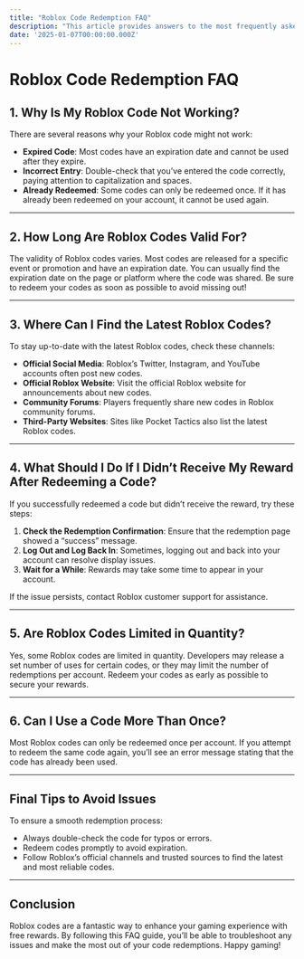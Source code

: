 ```yaml
---
title: "Roblox Code Redemption FAQ"
description: "This article provides answers to the most frequently asked questions about Roblox code redemption, helping players resolve common issues and make the most out of the process."
date: '2025-01-07T00:00:00.000Z'
---
```


# Roblox Code Redemption FAQ

## 1. Why Is My Roblox Code Not Working?

There are several reasons why your Roblox code might not work:

- **Expired Code**: Most codes have an expiration date and cannot be used after they expire.
- **Incorrect Entry**: Double-check that you’ve entered the code correctly, paying attention to capitalization and spaces.
- **Already Redeemed**: Some codes can only be redeemed once. If it has already been redeemed on your account, it cannot be used again.

---

## 2. How Long Are Roblox Codes Valid For?

The validity of Roblox codes varies. Most codes are released for a specific event or promotion and have an expiration date. You can usually find the expiration date on the page or platform where the code was shared. Be sure to redeem your codes as soon as possible to avoid missing out!

---

## 3. Where Can I Find the Latest Roblox Codes?

To stay up-to-date with the latest Roblox codes, check these channels:

- **Official Social Media**: Roblox’s Twitter, Instagram, and YouTube accounts often post new codes.
- **Official Roblox Website**: Visit the official Roblox website for announcements about new codes.
- **Community Forums**: Players frequently share new codes in Roblox community forums.
- **Third-Party Websites**: Sites like Pocket Tactics also list the latest Roblox codes.

---

## 4. What Should I Do If I Didn’t Receive My Reward After Redeeming a Code?

If you successfully redeemed a code but didn’t receive the reward, try these steps:

1. **Check the Redemption Confirmation**: Ensure that the redemption page showed a “success” message.
2. **Log Out and Log Back In**: Sometimes, logging out and back into your account can resolve display issues.
3. **Wait for a While**: Rewards may take some time to appear in your account.

If the issue persists, contact Roblox customer support for assistance.

---

## 5. Are Roblox Codes Limited in Quantity?

Yes, some Roblox codes are limited in quantity. Developers may release a set number of uses for certain codes, or they may limit the number of redemptions per account. Redeem your codes as early as possible to secure your rewards.

---

## 6. Can I Use a Code More Than Once?

Most Roblox codes can only be redeemed once per account. If you attempt to redeem the same code again, you’ll see an error message stating that the code has already been used.

---

## Final Tips to Avoid Issues

To ensure a smooth redemption process:

- Always double-check the code for typos or errors.
- Redeem codes promptly to avoid expiration.
- Follow Roblox’s official channels and trusted sources to find the latest and most reliable codes.

---

## Conclusion

Roblox codes are a fantastic way to enhance your gaming experience with free rewards. By following this FAQ guide, you’ll be able to troubleshoot any issues and make the most out of your code redemptions. Happy gaming!
